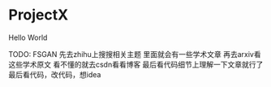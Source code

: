 # ProjectX
Hello World


TODO:
FSGAN
先去zhihu上搜搜相关主题 里面就会有一些学术文章 再去arxiv看这些学术原文 看不懂的就去csdn看看博客 最后看代码细节上理解一下文章就行了 最后看代码，改代码，想idea
